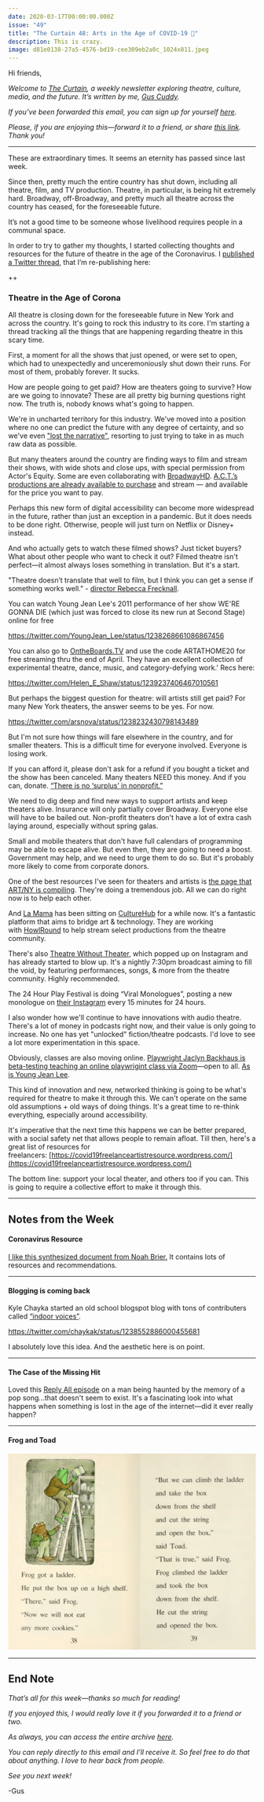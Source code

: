 ```yaml
---
date: 2020-03-17T00:00:00.000Z
issue: "49"
title: "The Curtain 48: Arts in the Age of COVID-19 🦠"
description: This is crazy.
image: d81e0138-27a5-4576-bd19-cee309eb2a0c_1024x811.jpeg
---
```



Hi friends,

_Welcome to [The Curtain](http://guscuddy.substack.com/), a weekly newsletter exploring theatre, culture, media, and the future. It’s written by me, [Gus Cuddy](http://guscuddy.com/)._

_If you’ve been forwarded this email, you can sign up for yourself [here](http://guscuddy.substack.com/subscribe)._

_Please, if you are enjoying this—forward it to a friend, or share [this link](https://guscuddy.substack.com/). Thank you!_

---

These are extraordinary times. It seems an eternity has passed since last week.

Since then, pretty much the entire country has shut down, including all theatre, film, and TV production. Theatre, in particular, is being hit extremely hard. Broadway, off-Broadway, and pretty much all theatre across the country has ceased, for the foreseeable future.

It’s not a good time to be someone whose livelihood requires people in a communal space.

In order to try to gather my thoughts, I started collecting thoughts and resources for the future of theatre in the age of the Coronavirus. I [published a Twitter thread](https://twitter.com/guscuddy/status/1239692936498925568), that I’m re-publishing here:

++

### Theatre in the Age of Corona

All theatre is closing down for the foreseeable future in New York and across the country. It's going to rock this industry to its core. I'm starting a thread tracking all the things that are happening regarding theatre in this scary time.

First, a moment for all the shows that just opened, or were set to open, which had to unexpectedly and unceremoniously shut down their runs. For most of them, probably forever. It sucks.

How are people going to get paid? How are theaters going to survive? How are we going to innovate? These are all pretty big burning questions right now. The truth is, nobody knows what's going to happen.

We're in uncharted territory for this industry. We've moved into a position where no one can predict the future with any degree of certainty, and so we've even ["lost the narrative"](https://www.ribbonfarm.com/2020/03/09/plot-economics/), resorting to just trying to take in as much raw data as possible.

But many theaters around the country are finding ways to film and stream their shows, with wide shots and close ups, with special permission from Actor's Equity. Some are even collaborating with [BroadwayHD](https://www.broadwayhd.com/). [A.C.T.’s productions are already available to purchase](https://secure.act-sf.org/overview/gloria-tonistone-streaming) and stream — and available for the price you want to pay.

Perhaps this new form of digital accessibility can become more widespread in the future, rather than just an exception in a pandemic. But it does needs to be done right. Otherwise, people will just turn on Netflix or Disney+ instead.

And who actually gets to watch these filmed shows? Just ticket buyers? What about other people who want to check it out? Filmed theatre isn't perfect—it almost always loses something in translation. But it's a start.

"Theatre doesn’t translate that well to film, but I think you can get a sense if something works well." - [director Rebecca Frecknall](https://www.americantheatre.org/2020/03/13/the-show-goes-online/).

You can watch Young Jean Lee's 2011 performance of her show WE'RE GONNA DIE (which just was forced to close its new run at Second Stage) online for free 

https://twitter.com/YoungJean_Lee/status/1238268661086867456

You can also go to [OntheBoards.TV](http://OntheBoards.TV) and use the code ARTATHOME20 for free streaming thru the end of April. They have an excellent collection of experimental theatre, dance, music, and category-defying work.' Recs here:

https://twitter.com/Helen_E_Shaw/status/1239237406467010561

But perhaps the biggest question for theatre: will artists still get paid? For many New York theaters, the answer seems to be yes. For now. 

https://twitter.com/arsnova/status/1238232430798143489

But I'm not sure how things will fare elsewhere in the country, and for smaller theaters. This is a difficult time for everyone involved. Everyone is losing work. 

If you can afford it, please don't ask for a refund if you bought a ticket and the show has been canceled. Many theaters NEED this money. And if you can, donate. [“There is no ‘surplus’ in nonprofit.”](https://www.vulture.com/2020/03/there-is-no-surplus-how-off-broadway-theater-is-coping.htm)

We need to dig deep and find new ways to support artists and keep theaters alive. Insurance will only partially cover Broadway. Everyone else will have to be bailed out. Non-profit theaters don't have a lot of extra cash laying around, especially without spring galas.

Small and mobile theaters that don't have full calendars of programming may be able to escape alive. But even then, they are going to need a boost. Government may help, and we need to urge them to do so. But it's probably more likely to come from corporate donors.

One of the best resources I've seen for theaters and artists is [the page that ART/NY is compiling](https://www.art-newyork.org/coronavirus-resources). They're doing a tremendous job. All we can do right now is to help each other.

And [La Mama](http://lamama.org/) has been sitting on [CultureHub](https://www.culturehub.org/) for a while now. It's a fantastic platform that aims to bridge art & technology. They are working with [HowlRound](https://howlround.com/) to help stream select productions from the theatre community.

There's also [Theatre Without Theater](https://t.co/JdFnJvzj3p?amp=1), which popped up on Instagram and has already started to blow up. It's a nightly 7:30pm broadcast aiming to fill the void, by featuring performances, songs, & more from the theatre community. Highly recommended.

The 24 Hour Play Festival is doing “Viral Monologues”, posting a new monologue on [their Instagram](https://www.instagram.com/24hourplays/) every 15 minutes for 24 hours.

I also wonder how we'll continue to have innovations with audio theatre. There's a lot of money in podcasts right now, and their value is only going to increase. No one has yet "unlocked" fiction/theatre podcasts. I'd love to see a lot more experimentation in this space.

Obviously, classes are also moving online. [Playwright Jaclyn Backhaus is beta-testing teaching an online playwrigint class via Zoom](https://twitter.com/jaclynbackhaus/status/1238563178025377792)—open to all. [As is Young Jean Lee](https://twitter.com/youngjean_lee/status/1239309367419248653?s=21).

This kind of innovation and new, networked thinking is going to be what's required for theatre to make it through this. We can't operate on the same old assumptions + old ways of doing things. It's a great time to re-think everything, especially around accessibility.

It's imperative that the next time this happens we can be better prepared, with a social safety net that allows people to remain afloat. Till then, here's a great list of resources for freelancers: [https://covid19freelanceartistresource.wordpress.com/](https://covid19freelanceartistresource.wordpress.com/)

The bottom line: support your local theater, and others too if you can. This is going to require a collective effort to make it through this.

---

## Notes from the Week

#### Coronavirus Resource

[I like this synthesized document from Noah Brier.](https://docs.google.com/document/d/1m2sx5cEqCF5tRGpAhaspu2U1uq2gFF13Uy7C1wM86nQ/mobilebasic#) It contains lots of resources and recommendations.

---

#### Blogging is coming back

Kyle Chayka started an old school blogspot blog with tons of contributers called [“indoor voices”](https://indoor-voices.blogspot.com/).

https://twitter.com/chaykak/status/1238552886000455681

I absolutely love this idea. And the aesthetic here is on point.

---

#### The Case of the Missing Hit

Loved this [Reply All episode](https://t.co/Vqcl8nDDa1) on a man being haunted by the memory of a pop song...that doesn't seem to exist. It's a fascinating look into what happens when something is lost in the age of the internet—did it ever really happen?

---

#### Frog and Toad

 ![](./d81e0138-27a5-4576-bd19-cee309eb2a0c_1024x811.jpeg)

---

## End Note

_That’s all for this week—thanks so much for reading!_

_If you enjoyed this, I would really love it if you forwarded it to a friend or two._

_As always, you can access the entire archive [here](http://guscuddy.substack.com/archive)._

_You can reply directly to this email and I’ll receive it. So feel free to do that about anything. I love to hear back from people._

_See you next week!_

\-Gus